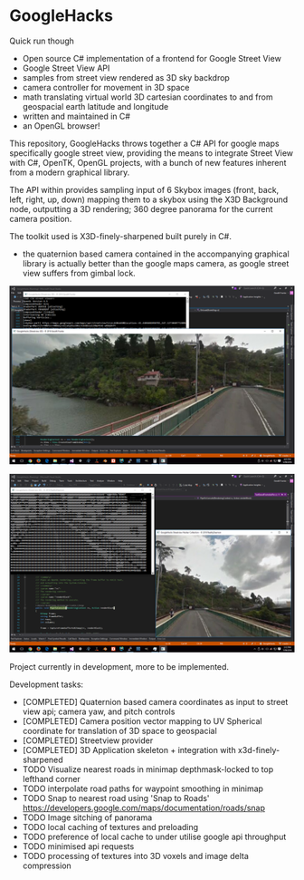 # GoogleHacks

Quick run though
* Open source C# implementation of a frontend for Google Street View
* Google Street View API
* samples from street view rendered as 3D sky backdrop
* camera controller for movement in 3D space
* math translating virtual world 3D cartesian coordinates to and from geospacial earth latitude and longitude
* written and maintained in C#
* an OpenGL browser!

This repository, GoogleHacks throws together a C# API for google maps specifically google street view, 
providing the means to integrate Street View with C#, OpenTK, OpenGL projects, 
with a bunch of new features inherent from a modern graphical library.  

The API within provides sampling input of 6 Skybox images (front, back, left, right, up, down)
mapping them to a skybox using the X3D Background node, outputting a 3D rendering; 360 degree panorama for the current camera position. 


The toolkit used is X3D-finely-sharpened built purely in C#.

* the quaternion based camera contained in the accompanying graphical library 
  is actually better than the google maps camera, as google street view suffers from gimbal lock.    

![alt text](Screenshots/screenshot1.png "Streetview in C# Example 1")

![alt text](Screenshots/screenshot2.png "Streetview in C# Example 2 - ASCII Art")

Project currently in development, more to be implemented.

Development tasks:
* [COMPLETED] Quaternion based camera coordinates as input to street view api; camera yaw, and pitch controls
* [COMPLETED] Camera position vector mapping to UV Spherical coordinate for translation of 3D space to geospacial
* [COMPLETED] Streetview provider
* [COMPLETED] 3D Application skeleton + integration with x3d-finely-sharpened
* TODO Visualize nearest roads in minimap depthmask-locked to top lefthand corner 
* TODO interpolate road paths for waypoint smoothing in minimap
* TODO Snap to nearest road using 'Snap to Roads' https://developers.google.com/maps/documentation/roads/snap
* TODO Image sitching of panorama
* TODO local caching of textures and preloading 
* TODO preference of local cache to under utilise google api throughput 
* TODO minimised api requests
* TODO processing of textures into 3D voxels and image delta compression



